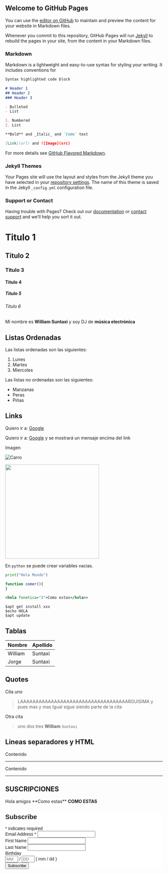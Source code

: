 ## Welcome to GitHub Pages

You can use the [editor on GitHub](https://github.com/2020B-SoftEAES/2020B-SoftEAES.github.io/edit/main/README.md) to maintain and preview the content for your website in Markdown files.

Whenever you commit to this repository, GitHub Pages will run [Jekyll](https://jekyllrb.com/) to rebuild the pages in your site, from the content in your Markdown files.

### Markdown

Markdown is a lightweight and easy-to-use syntax for styling your writing. It includes conventions for

```markdown
Syntax highlighted code block

# Header 1
## Header 2
### Header 3

- Bulleted
- List

1. Numbered
2. List

**Bold** and _Italic_ and `Code` text

[Link](url) and ![Image](src)
```

For more details see [GitHub Flavored Markdown](https://guides.github.com/features/mastering-markdown/).

### Jekyll Themes

Your Pages site will use the layout and styles from the Jekyll theme you have selected in your [repository settings](https://github.com/2020B-SoftEAES/2020B-SoftEAES.github.io/settings). The name of this theme is saved in the Jekyll `_config.yml` configuration file.

### Support or Contact

Having trouble with Pages? Check out our [documentation](https://docs.github.com/categories/github-pages-basics/) or [contact support](https://github.com/contact) and we’ll help you sort it out.



# Titulo 1
## Titulo 2
### Titulo 3
#### Titulo 4
##### Titulo 5
###### Titulo 6

Mi nombre es **William Suntaxi** y soy DJ de __música electrónica__

## Listas Ordenadas

Las listas ordenadas son las siguientes:

1.  Lunes
1.  Martes
1.  Miercoles

Las listas no ordenadas son las siguientes:

-  Manzanas
-  Peras
-  Piñas

## Links

Quiero ir a: [Google](http://www.google.com)

Quiero ir a: [Google](http://www.google.com "Me gustan las papayas") y se mostrará un mensaje encima del link

Imagen

![Carro](https://i.pinimg.com/564x/d0/2d/75/d02d751140d2a878e7e8e05c1587355c.jpg "Otro mensajito")

<img src="https://i.pinimg.com/564x/d0/2d/75/d02d751140d2a878e7e8e05c1587355c.jpg" height="300px">

En `python` se puede crear variables vacias.

```python
print("Hola Mundo")
```

```javascript
function comer(){
}
```

```xml
<hola fonetica="3">Como estas</hola>>
```

```
$apt get install xxx
$echo HOLA
$apt update
```

## Tablas


| Nombre | Apellido
| --- | ---  |
| William  | Suntaxi |
| Jorge  | Suntaxi |

## Quotes

Cita uno

> LAAAAAAAAAAAAAAAAAAAAAAAAAAAAAAAAAAARGUISIMA y pues mas y mas 
> Igual sigue siendo parte de la cita

Otra cita

> uno
> dos
> tres
> **William** `Suntaxi`

## Lineas separadores y HTML

Contenido

---

Contenido

---

## SUSCRIPCIONES

<p>Hola amigos **Como estas** <strong> COMO ESTAS </strong> </p>
<!-- Begin Mailchimp Signup Form -->
<link href="//cdn-images.mailchimp.com/embedcode/classic-10_7.css" rel="stylesheet" type="text/css">
<style type="text/css">
	#mc_embed_signup{background:#fff; clear:left; font:14px Helvetica,Arial,sans-serif; }
	/* Add your own Mailchimp form style overrides in your site stylesheet or in this style block.
	   We recommend moving this block and the preceding CSS link to the HEAD of your HTML file. */
</style>
<div id="mc_embed_signup">
<form action="https://epn.us7.list-manage.com/subscribe/post?u=6b67baf3df166a8546de04e0d&amp;id=f31755a6eb" method="post" id="mc-embedded-subscribe-form" name="mc-embedded-subscribe-form" class="validate" target="_blank" novalidate>
    <div id="mc_embed_signup_scroll">
	<h2>Subscribe</h2>
<div class="indicates-required"><span class="asterisk">*</span> indicates required</div>
<div class="mc-field-group">
	<label for="mce-EMAIL">Email Address  <span class="asterisk">*</span>
</label>
	<input type="email" value="" name="EMAIL" class="required email" id="mce-EMAIL">
</div>
<div class="mc-field-group">
	<label for="mce-FNAME">First Name </label>
	<input type="text" value="" name="FNAME" class="" id="mce-FNAME">
</div>
<div class="mc-field-group">
	<label for="mce-LNAME">Last Name </label>
	<input type="text" value="" name="LNAME" class="" id="mce-LNAME">
</div>
<div class="mc-field-group size1of2">
	<label for="mce-BIRTHDAY-month">Birthday </label>
	<div class="datefield">
		<span class="subfield monthfield"><input class="birthday " type="text" pattern="[0-9]*" value="" placeholder="MM" size="2" maxlength="2" name="BIRTHDAY[month]" id="mce-BIRTHDAY-month"></span> / 
		<span class="subfield dayfield"><input class="birthday " type="text" pattern="[0-9]*" value="" placeholder="DD" size="2" maxlength="2" name="BIRTHDAY[day]" id="mce-BIRTHDAY-day"></span> 
		<span class="small-meta nowrap">( mm / dd )</span>
	</div>
</div>	<div id="mce-responses" class="clear">
		<div class="response" id="mce-error-response" style="display:none"></div>
		<div class="response" id="mce-success-response" style="display:none"></div>
	</div>    <!-- real people should not fill this in and expect good things - do not remove this or risk form bot signups-->
    <div style="position: absolute; left: -5000px;" aria-hidden="true"><input type="text" name="b_6b67baf3df166a8546de04e0d_f31755a6eb" tabindex="-1" value=""></div>
    <div class="clear"><input type="submit" value="Subscribe" name="subscribe" id="mc-embedded-subscribe" class="button"></div>
    </div>
</form>
</div>

<!--End mc_embed_signup-->
